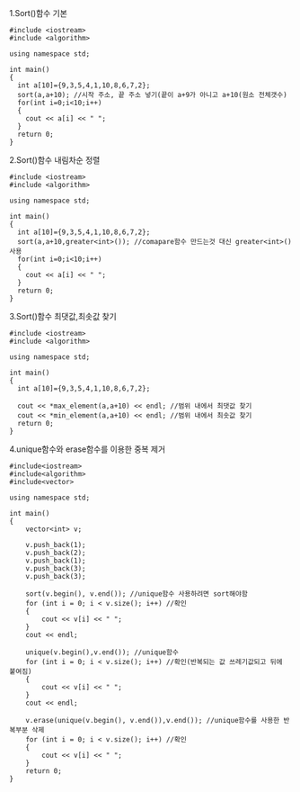 1.Sort()함수 기본

    #include <iostream>
    #include <algorithm>

    using namespace std;

    int main()
    {
      int a[10]={9,3,5,4,1,10,8,6,7,2};
      sort(a,a+10); //시작 주소, 끝 주소 넣기(끝이 a+9가 아니고 a+10(원소 전체갯수)
      for(int i=0;i<10;i++)
      {
        cout << a[i] << " ";
      }
      return 0;
    }
    
2.Sort()함수 내림차순 정렬

    #include <iostream>
    #include <algorithm>

    using namespace std;

    int main()
    {
      int a[10]={9,3,5,4,1,10,8,6,7,2};
      sort(a,a+10,greater<int>()); //comapare함수 만드는것 대신 greater<int>() 사용
      for(int i=0;i<10;i++)
      {
        cout << a[i] << " ";
      }
      return 0;
    }
                    
3.Sort()함수 최댓값,최솟값 찾기
                    
    #include <iostream>
    #include <algorithm>

    using namespace std;

    int main()
    {
      int a[10]={9,3,5,4,1,10,8,6,7,2};

      cout << *max_element(a,a+10) << endl; //범위 내에서 최댓값 찾기
      cout << *min_element(a,a+10) << endl; //범위 내에서 최솟값 찾기
      return 0;
    }
    
4.unique함수와 erase함수를 이용한 중복 제거

    #include<iostream>
    #include<algorithm>
    #include<vector>

    using namespace std;

    int main()
    {
        vector<int> v;

        v.push_back(1);
        v.push_back(2);
        v.push_back(1);
        v.push_back(3);
        v.push_back(3);

        sort(v.begin(), v.end()); //unique함수 사용하려면 sort해야함
        for (int i = 0; i < v.size(); i++) //확인
        {
            cout << v[i] << " ";
        }
        cout << endl;

        unique(v.begin(),v.end()); //unique함수
        for (int i = 0; i < v.size(); i++) //확인(반복되는 값 쓰레기값되고 뒤에 붙여짐)
        {
            cout << v[i] << " ";
        }
        cout << endl;

        v.erase(unique(v.begin(), v.end()),v.end()); //unique함수를 사용한 반복부분 삭제
        for (int i = 0; i < v.size(); i++) //확인
        {
            cout << v[i] << " ";
        }
        return 0;
    }
